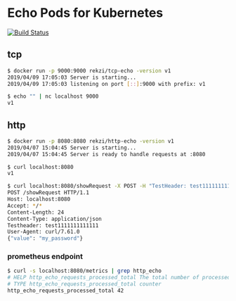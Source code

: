 # Echo Pods for Kubernetes

[![Build Status](https://travis-ci.org/rekz1/echo-k8s-pods.svg?branch=master)](https://travis-ci.org/rekz1/echo-k8s-pods)

## tcp

```bash
$ docker run -p 9000:9000 rekzi/tcp-echo -version v1
2019/04/09 17:05:03 Server is starting...
2019/04/09 17:05:03 listening on port [::]:9000 with prefix: v1
```

```bash
$ echo "" | nc localhost 9000                                                                                                         Di 09 Apr 2019 19:03:32 CEST
v1
```

## http

```bash
$ docker run -p 8080:8080 rekzi/http-echo -version v1
2019/04/07 15:04:45 Server is starting...
2019/04/07 15:04:45 Server is ready to handle requests at :8080 
```

```bash
$ curl localhost:8080
v1

$ curl localhost:8080/showRequest -X POST -H "TestHeader: test1111111111111" -H "Content-Type: application/json" --data '{"value": "my_password"}' 
POST /showRequest HTTP/1.1
Host: localhost:8080
Accept: */*
Content-Length: 24
Content-Type: application/json
Testheader: test1111111111111
User-Agent: curl/7.61.0
{"value": "my_password"}

```

### prometheus endpoint

```bash
$ curl -s localhost:8080/metrics | grep http_echo                                                                                     Di 09 Apr 2019 19:07:01 CEST
# HELP http_echo_requests_processed_total The total number of processed events
# TYPE http_echo_requests_processed_total counter
http_echo_requests_processed_total 42
```
